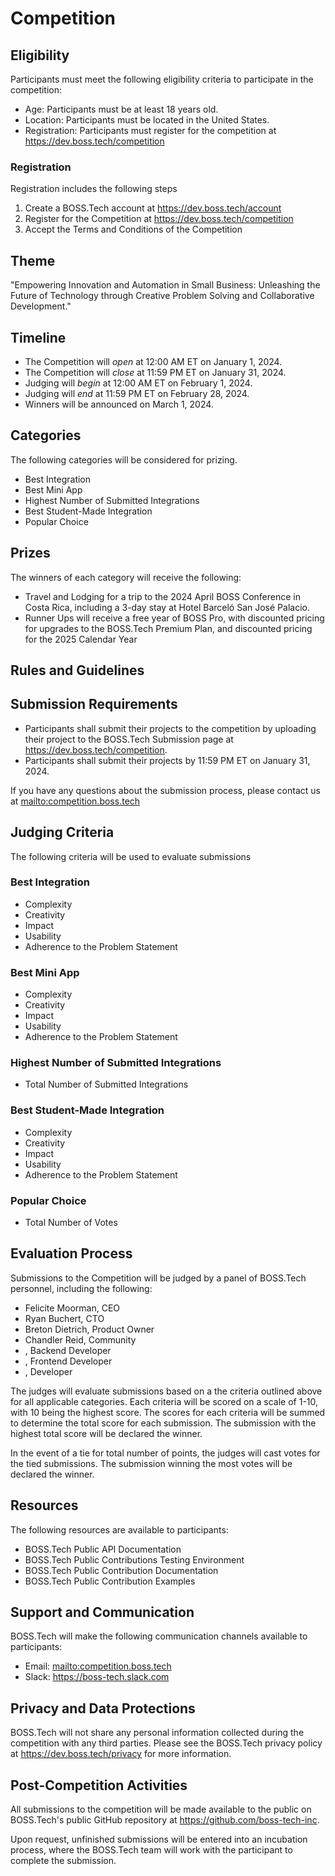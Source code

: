 # Competition 

## Eligibility 

Participants must meet the following eligibility criteria to participate in the competition:
- Age: Participants must be at least 18 years old.
- Location: Participants must be located in the United States.
- Registration: Participants must register for the competition at <https://dev.boss.tech/competition>

### Registration 

[//]: # (TODO: Verify account registration)
Registration includes the following steps
1. Create a BOSS.Tech account at <https://dev.boss.tech/account>
2. Register for the Competition at <https://dev.boss.tech/competition>
3. Accept the Terms and Conditions of the Competition

## Theme

[//]: # (TODO: Review with team)
"Empowering Innovation and Automation in Small Business: Unleashing the Future of Technology through Creative Problem Solving and Collaborative Development."

## Timeline 

- The Competition will *open* at 12:00 AM ET on January 1, 2024. 
- The Competition will *close* at 11:59 PM ET on January 31, 2024.
- Judging will *begin* at 12:00 AM ET on February 1, 2024.
- Judging will *end* at 11:59 PM ET on February 28, 2024.
- Winners will be announced on March 1, 2024.

## Categories 

[//]: # (TODO: Review with team)
The following categories will be considered for prizing. 
- Best Integration 
- Best Mini App 
- Highest Number of Submitted Integrations 
- Best Student-Made Integration 
- Popular Choice

## Prizes

[//]: # (TODO: Review with team. Hotel is a placeholder)
The winners of each category will receive the following: 
- Travel and Lodging for a trip to the 2024 April BOSS Conference in Costa Rica, including a 3-day stay at Hotel Barceló San José Palacio.
- Runner Ups will receive a free year of BOSS Pro, with discounted pricing for upgrades to the BOSS.Tech Premium Plan, 
  and 
  discounted pricing for the 2025 Calendar Year

## Rules and Guidelines


## Submission Requirements

- Participants shall submit their projects to the competition by uploading their project to the BOSS.Tech Submission 
  page at <https://dev.boss.tech/competition>.
- Participants shall submit their projects by 11:59 PM ET on January 31, 2024.

If you have any questions about the submission process, please contact us at <mailto:competition.boss.tech>


## Judging Criteria 

The following criteria will be used to evaluate submissions

### Best Integration 

- Complexity 
- Creativity
- Impact
- Usability
- Adherence to the Problem Statement

### Best Mini App

- Complexity
- Creativity
- Impact
- Usability
- Adherence to the Problem Statement

### Highest Number of Submitted Integrations

- Total Number of Submitted Integrations

### Best Student-Made Integration

- Complexity
- Creativity 
- Impact
- Usability 
- Adherence to the Problem Statement

### Popular Choice

- Total Number of Votes

## Evaluation Process

[//]: # (TODO: Review with team)
Submissions to the Competition will be judged by a panel of BOSS.Tech personnel, including the following: 

- Felicite Moorman, CEO 
- Ryan Buchert, CTO 
- Breton Dietrich, Product Owner
- Chandler Reid, Community
- , Backend Developer 
- , Frontend Developer 
- , Developer

The judges will evaluate submissions based on a the criteria outlined above for all applicable categories. Each 
criteria will be scored on a scale of 1-10, with 10 being the highest score. The scores for each criteria will be 
summed to determine the total score for each submission. The submission with the highest total score will be 
declared the winner. 

In the event of a tie for total number of points, the judges will cast votes for the tied submissions. The 
submission winning the most votes will be declared the winner. 

## Resources 

The following resources are available to participants:
- BOSS.Tech Public API Documentation 
- BOSS.Tech Public Contributions Testing Environment
- BOSS.Tech Public Contribution Documentation
- BOSS.Tech Public Contribution Examples

## Support and Communication 

BOSS.Tech will make the following communication channels available to participants:
- Email: <mailto:competition.boss.tech>
- Slack: <https://boss-tech.slack.com>

## Privacy and Data Protections 

[//]: # (TODO: Review with team)
BOSS.Tech will not share any personal information collected during the competition with any third parties. Please 
see the BOSS.Tech privacy policy at <https://dev.boss.tech/privacy> for more information.

## Post-Competition Activities 

All submissions to the competition will be made available to the public on BOSS.Tech's public GitHub 
repository at 
<https://github.com/boss-tech-inc>.

[//]: # (TODO: Review with team)
Upon request, unfinished submissions will be entered into an incubation process, where the BOSS.Tech team will work 
with the participant to complete the submission.
